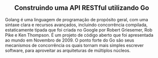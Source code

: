 <h2 align="center">Construindo uma API RESTful utilizando Go</h2> 

Golang é uma linguagem de programação de propósito geral, com uma sintaxe clara e recursos avançados, incluindo concorrência compilada, estaticamente tipada que foi criada no Google por Robert Griesemer, Rob Pike e Ken Thompson. É um projeto de código aberto que foi apresentada ao mundo em Novembro de 2009. O ponto forte do Go são seus mecanismos de concorrência os quais tornam mais simples escrever software, para aproveitar as arquiteturas de múltiplos núcleos.
